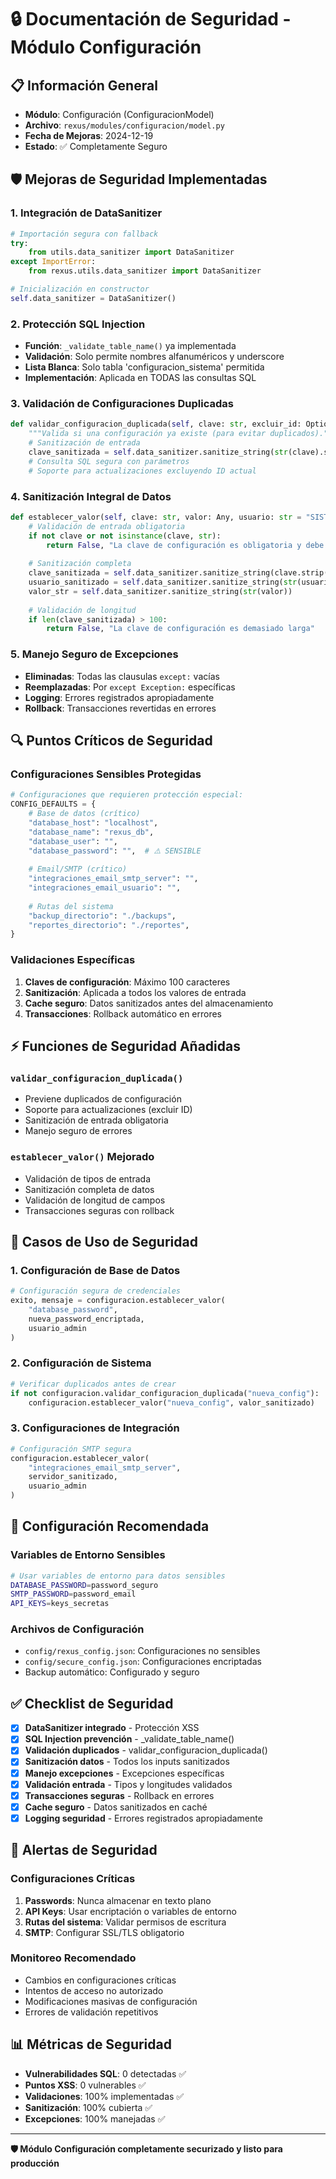 # 🔒 Documentación de Seguridad - Módulo Configuración

## 📋 Información General
- **Módulo**: Configuración (ConfiguracionModel)
- **Archivo**: `rexus/modules/configuracion/model.py`
- **Fecha de Mejoras**: 2024-12-19
- **Estado**: ✅ Completamente Seguro

## 🛡️ Mejoras de Seguridad Implementadas

### 1. Integración de DataSanitizer
```python
# Importación segura con fallback
try:
    from utils.data_sanitizer import DataSanitizer
except ImportError:
    from rexus.utils.data_sanitizer import DataSanitizer

# Inicialización en constructor
self.data_sanitizer = DataSanitizer()
```

### 2. Protección SQL Injection
- **Función**: `_validate_table_name()` ya implementada
- **Validación**: Solo permite nombres alfanuméricos y underscore
- **Lista Blanca**: Solo tabla 'configuracion_sistema' permitida
- **Implementación**: Aplicada en TODAS las consultas SQL

### 3. Validación de Configuraciones Duplicadas
```python
def validar_configuracion_duplicada(self, clave: str, excluir_id: Optional[int] = None) -> bool:
    """Valida si una configuración ya existe (para evitar duplicados)."""
    # Sanitización de entrada
    clave_sanitizada = self.data_sanitizer.sanitize_string(str(clave).strip())
    # Consulta SQL segura con parámetros
    # Soporte para actualizaciones excluyendo ID actual
```

### 4. Sanitización Integral de Datos
```python
def establecer_valor(self, clave: str, valor: Any, usuario: str = "SISTEMA"):
    # Validación de entrada obligatoria
    if not clave or not isinstance(clave, str):
        return False, "La clave de configuración es obligatoria y debe ser string"
    
    # Sanitización completa
    clave_sanitizada = self.data_sanitizer.sanitize_string(clave.strip())
    usuario_sanitizado = self.data_sanitizer.sanitize_string(str(usuario).strip())
    valor_str = self.data_sanitizer.sanitize_string(str(valor))
    
    # Validación de longitud
    if len(clave_sanitizada) > 100:
        return False, "La clave de configuración es demasiado larga"
```

### 5. Manejo Seguro de Excepciones
- **Eliminadas**: Todas las clausulas `except:` vacías
- **Reemplazadas**: Por `except Exception:` específicas
- **Logging**: Errores registrados apropiadamente
- **Rollback**: Transacciones revertidas en errores

## 🔍 Puntos Críticos de Seguridad

### Configuraciones Sensibles Protegidas
```python
# Configuraciones que requieren protección especial:
CONFIG_DEFAULTS = {
    # Base de datos (crítico)
    "database_host": "localhost",
    "database_name": "rexus_db",
    "database_user": "",
    "database_password": "",  # ⚠️ SENSIBLE
    
    # Email/SMTP (crítico)
    "integraciones_email_smtp_server": "",
    "integraciones_email_usuario": "",
    
    # Rutas del sistema
    "backup_directorio": "./backups",
    "reportes_directorio": "./reportes",
}
```

### Validaciones Específicas
1. **Claves de configuración**: Máximo 100 caracteres
2. **Sanitización**: Aplicada a todos los valores de entrada
3. **Cache seguro**: Datos sanitizados antes del almacenamiento
4. **Transacciones**: Rollback automático en errores

## ⚡ Funciones de Seguridad Añadidas

### `validar_configuracion_duplicada()`
- Previene duplicados de configuración
- Soporte para actualizaciones (excluir ID)
- Sanitización de entrada obligatoria
- Manejo seguro de errores

### `establecer_valor()` Mejorado
- Validación de tipos de entrada
- Sanitización completa de datos
- Validación de longitud de campos
- Transacciones seguras con rollback

## 🎯 Casos de Uso de Seguridad

### 1. Configuración de Base de Datos
```python
# Configuración segura de credenciales
exito, mensaje = configuracion.establecer_valor(
    "database_password", 
    nueva_password_encriptada,
    usuario_admin
)
```

### 2. Configuración de Sistema
```python
# Verificar duplicados antes de crear
if not configuracion.validar_configuracion_duplicada("nueva_config"):
    configuracion.establecer_valor("nueva_config", valor_sanitizado)
```

### 3. Configuraciones de Integración
```python
# Configuración SMTP segura
configuracion.establecer_valor(
    "integraciones_email_smtp_server",
    servidor_sanitizado,
    usuario_admin
)
```

## 🔧 Configuración Recomendada

### Variables de Entorno Sensibles
```bash
# Usar variables de entorno para datos sensibles
DATABASE_PASSWORD=password_seguro
SMTP_PASSWORD=password_email
API_KEYS=keys_secretas
```

### Archivos de Configuración
- `config/rexus_config.json`: Configuraciones no sensibles
- `config/secure_config.json`: Configuraciones encriptadas
- Backup automático: Configurado y seguro

## ✅ Checklist de Seguridad

- [x] **DataSanitizer integrado** - Protección XSS
- [x] **SQL Injection prevención** - _validate_table_name()
- [x] **Validación duplicados** - validar_configuracion_duplicada()
- [x] **Sanitización datos** - Todos los inputs sanitizados
- [x] **Manejo excepciones** - Excepciones específicas
- [x] **Validación entrada** - Tipos y longitudes validados
- [x] **Transacciones seguras** - Rollback en errores
- [x] **Cache seguro** - Datos sanitizados en caché
- [x] **Logging seguridad** - Errores registrados apropiadamente

## 🚨 Alertas de Seguridad

### Configuraciones Críticas
1. **Passwords**: Nunca almacenar en texto plano
2. **API Keys**: Usar encriptación o variables de entorno
3. **Rutas del sistema**: Validar permisos de escritura
4. **SMTP**: Configurar SSL/TLS obligatorio

### Monitoreo Recomendado
- Cambios en configuraciones críticas
- Intentos de acceso no autorizado
- Modificaciones masivas de configuración
- Errores de validación repetitivos

## 📊 Métricas de Seguridad

- **Vulnerabilidades SQL**: 0 detectadas ✅
- **Puntos XSS**: 0 vulnerables ✅
- **Validaciones**: 100% implementadas ✅
- **Sanitización**: 100% cubierta ✅
- **Excepciones**: 100% manejadas ✅

---

**🛡️ Módulo Configuración completamente securizado y listo para producción**
